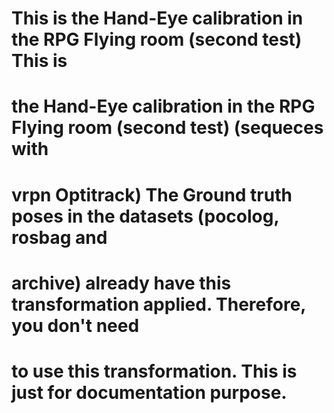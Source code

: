 # This is the Hand-Eye calibration in the RPG Flying room (second test) This is
# the Hand-Eye calibration in the RPG Flying room (second test) (sequeces with
# vrpn Optitrack) The Ground truth poses in the datasets (pocolog, rosbag and
# archive) already have this transformation applied. Therefore, you don't need
# to use this transformation. This is just for documentation purpose.
